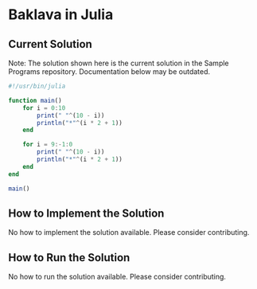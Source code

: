 # Baklava in Julia

## Current Solution

Note: The solution shown here is the current solution in the Sample Programs repository. Documentation below may be outdated.

```Julia
#!/usr/bin/julia

function main()
    for i = 0:10
        print(" "^(10 - i))
        println("*"^(i * 2 + 1))
    end 

    for i = 9:-1:0
        print(" "^(10 - i))
        println("*"^(i * 2 + 1))
    end
end

main()

```

## How to Implement the Solution

No how to implement the solution available. Please consider contributing.

## How to Run the Solution

No how to run the solution available. Please consider contributing.